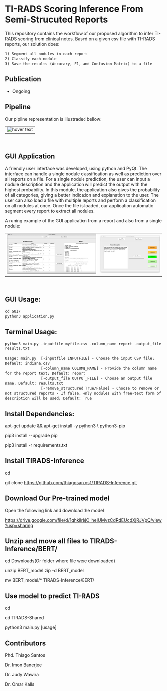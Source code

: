 # TI-RADS Scoring Inference From Semi-Strucuted Reports
This repository contains the workflow of our proposed algorithm to infer TI-RADS scoring from clinical notes. Based on a given csv file with TI-RADS reports, our solution does:

    1) Segment all nodules in each report
    2) Classify each nodule
    3) Save the results (Accurary, F1, and Confusion Matrix) to a file

## Publication

* Ongoing
	
    
## Pipeline
Our pipilne representation is illustraded bellow:
  <table border=0>
     <tr align='center' > 
        <td><img src="https://github.com/thiagosantos1/TIRADS-Shared/blob/main/Img/pipeline.png" width="500"                  title="hover text"></td>         
     </tr>
  </table>
</br>


## GUI Application
A friendly user interface was developed, using python and PyQt. The interface can handle a single nodule classification as well as prediction over all reports on a file. For a single nodule prediction, the user can input a nodule description and the application will predict the output with the highest probability. In this module, the application also gives the probability of all categories, giving a better indication and explanation to the user. The user can also load a file with multiple reports and perform a classification on all nodules at once. Once the file is loaded, our application automatic segment every report to extract all nodules.

A runing example of the GUI application from a report and also from a single nodule:
<table border=0>
     <tr align='center' > 
        <td><img src="https://github.com/thiagosantos1/TIRADS-Inference/blob/main/Img/GUI_multiple.png" width="600"                  title="hover text"></td>         
       <td><img src="https://github.com/thiagosantos1/TIRADS-Inference/blob/main/Img/GUI_single.png" width="400" title="hover        text"></td>
     </tr>
  </table>
</br>

## GUI Usage:

    cd GUI/
    python3 application.py 


## Terminal Usage:

    python3 main.py -inputfile myfile.csv -column_name report -output_file results.txt
    
    Usage: main.py 	[-inputfile INPUTFILE] - Choose the input CSV file; Default: indiana.csv
    				[-column_name COLUMN_NAME] - Provide the column name for the report text; Default: report
               		[-output_file OUTPUT_FILE] - Choose an output file name; Default: results.txt
               		[-remove_structured True/False] - Choose to remove or not structured reports - If false, only nodules with free-text form of description will be used; Default: True
			
			
## Install Dependencies:

apt-get update && apt-get install -y python3 \ python3-pip


pip3 install --upgrade pip


pip3 install -r requirements.txt


## Install TIRADS-Inference

cd 

git clone https://github.com/thiagosantos1/TIRADS-Inference.git


## Download Our Pre-trained model

Open the following link and download the model

https://drive.google.com/file/d/1qhkilrbjO_heIUMvzCdRdEUcdXjRJVpQ/view?usp=sharing


## Unzip and move all files to TIRADS-Inference/BERT/

cd Downloads(Or folder where file were downloaded)

unzip BERT_model.zip -d BERT_model

mv BERT_model/* TIRADS-Inference/BERT/

## Use model to predict TI-RADS
cd

cd TIRADS-Shared

python3 main.py [usage]



## Contributors



Phd. Thiago Santos

Dr. Imon Banerjee

Dr. Judy Wawira

Dr. Omar Kalls
